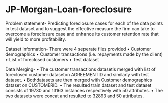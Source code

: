 # JP-Morgan-Loan-foreclosure

Problem statement-
Predicting foreclosure cases for each of the data points in test dataset and to suggest the effective measure the firm
can take to overcome a foreclosure case and enhance its customer retention rate that will yield to more profitability.

Dataset information- There were 4 seperate files provided
• Customer demographics
• Customer transactions (i.e. repayments made by the client)
• List of foreclosed customers
• Test dataset

Data Merging-
• The customer transactions datasetis merged with list of foreclosed customer dataseton AGREEMENTID and
similarly with test dataset.
• Bothdatasets are then merged with Customer demographics dataset on CUSTOMERID.
• The resulted train dataset and test dataset consists of 19730 and 13163 instances respectively with 50 attributes.
• The two datasets were concat and resulted to 32893 and 50 attributes.
 

